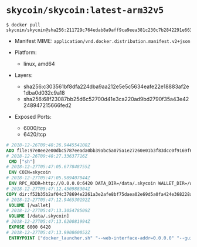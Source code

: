# `skycoin/skycoin:latest-arm32v5`

```console
$ docker pull skycoin/skycoin@sha256:211729c764edab8a9aff9ca9eea381c230c7b2842291e663f4faf5ca2ba0aaae
```

- Manifest MIME: `application/vnd.docker.distribution.manifest.v2+json`

- Platform: 
	- linux, amd64

- Layers:
	- sha256:c303561bf8dfa224dba9aa212e5e5c5634eafe22e18883af2e1dba0d032c9a18
	- sha256:68f23087bb25d6c52700d41e3ca220ad9bd2790f35a43e42248947215666fed2

- Exposed Ports:
	- 6000/tcp
	- 6420/tcp

```dockerfile
# 2018-12-26T09:48:26.944554108Z
ADD file:97e8ee2e00dbc5787eeada0bb39abc5a075a1e27260e01b3f83dcc0f9169f606 in / 
# 2018-12-26T09:48:27.33637716Z
 CMD ["sh"]
# 2018-12-27T05:47:05.677848755Z
 ENV COIN=skycoin
# 2018-12-27T05:47:05.989407044Z
 ENV RPC_ADDR=http://0.0.0.0:6420 DATA_DIR=/data/.skycoin WALLET_DIR=/wallet WALLET_NAME=.wlt
# 2018-12-27T05:47:12.450988304Z
COPY dir:f52b35b2af04c378694e2261a3e2afe8bf75daea02e69d5a0fa424e368228ad9 in / 
# 2018-12-27T05:47:12.946530192Z
 VOLUME [/wallet]
# 2018-12-27T05:47:13.305478509Z
 VOLUME [/data/.skycoin]
# 2018-12-27T05:47:13.620081994Z
 EXPOSE 6000 6420
# 2018-12-27T05:47:13.990860052Z
 ENTRYPOINT ["docker_launcher.sh" "--web-interface-addr=0.0.0.0" "--gui-dir=/usr/local/skycoin/src/gui/static"]
```

